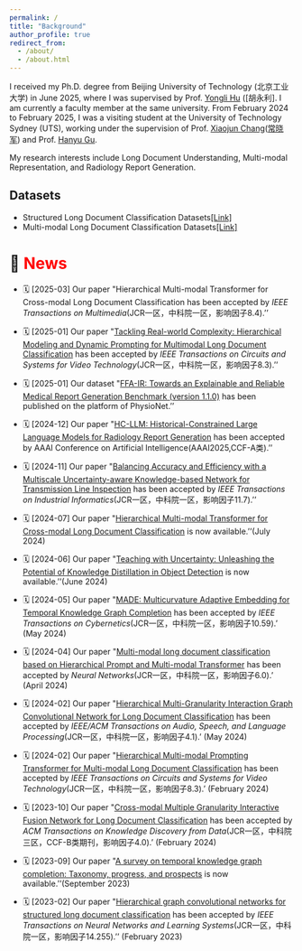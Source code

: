 ```yaml
---
permalink: /
title: "Background"
author_profile: true
redirect_from: 
  - /about/
  - /about.html
---
```

I received my Ph.D. degree from Beijing University of Technology (北京工业大学) in June 2025, where I was supervised by Prof. [Yongli Hu](https://ieeexplore.ieee.org/author/37420507000) ([胡永利]. I am currently a faculty member at the same university. From February 2024 to February 2025, I was a visiting student at the University of Technology Sydney (UTS), working under the supervision of Prof. [Xiaojun Chang](https://ieeexplore.ieee.org/author/37085779024)([常晓军](https://www.xiaojun.ai/)) and Prof. [Hanyu Gu](https://profiles.uts.edu.au/Hanyu.Gu).

My research interests include Long Document Understanding, Multi-modal Representation, and Radiology Report Generation.

## Datasets
- Structured Long Document Classification Datasets[[Link]](https://drive.google.com/drive/folders/1GAQJ0oWRObOuFIbTeVE8vFI0zBkRG1pa)
- Multi-modal Long Document Classification Datasets[[Link]](https://drive.google.com/drive/folders/1759nBGt7J0ZkUK8-jSbAys9_SANQVC-E)

# 📢 <span style="color:red;">News</span>

* 🗓️ [2025-03] Our paper "Hierarchical Multi-modal Transformer for Cross-modal Long Document Classification has been accepted by *IEEE Transactions on Multimedia*(JCR一区，中科院一区，影响因子8.4).’’
  
* 🗓️ [2025-01] Our paper "[Tackling Real-world Complexity: Hierarchical Modeling and Dynamic Prompting for Multimodal Long Document Classification](https://ieeexplore.ieee.org/document/10869505) has been accepted by *IEEE Transactions on Circuits and Systems for Video Technology*(JCR一区，中科院一区，影响因子8.3).’’
  
* 🗓️ [2025-01] Our dataset "[FFA-IR: Towards an Explainable and Reliable Medical Report Generation Benchmark (version 1.1.0)](https://physionet.org/content/ffa-ir-medical-report/1.1.0/) has been published on the platform of PhysioNet.’’

* 🗓️ [2024-12] Our paper "[HC-LLM: Historical-Constrained Large Language Models for Radiology Report Generation](https://arxiv.org/pdf/2412.11070) has been accepted by AAAI Conference on Artificial Intelligence(AAAI2025,CCF-A类).’’

* 🗓️ [2024-11] Our paper "[Balancing Accuracy and Efficiency with a Multiscale Uncertainty-aware Knowledge-based Network for Transmission Line Inspection](https://ieeexplore.ieee.org/abstract/document/10841846) has been accepted by *IEEE Transactions on Industrial Informatics*(JCR一区，中科院一区，影响因子11.7).’’

* 🗓️ [2024-07]  Our paper "[Hierarchical Multi-modal Transformer for Cross-modal Long Document Classification](https://arxiv.org/abs/2407.10105) is now available.’’(July 2024)
  
* 🗓️ [2024-06]  Our paper "[Teaching with Uncertainty: Unleashing the Potential of Knowledge Distillation in Object Detection](https://arxiv.org/pdf/2406.06999) is now available.’’(June 2024)
  
* 🗓️ [2024-05]  Our paper "[MADE: Multicurvature Adaptive Embedding for Temporal Knowledge Graph Completion](https://example.com/paper2) has been accepted by *IEEE Transactions on Cybernetics*(JCR一区，中科院一区，影响因子10.59).’ (May 2024)

* 🗓️ [2024-04]  Our paper "[Multi-modal long document classification based on Hierarchical Prompt and Multi-modal Transformer](https://www.sciencedirect.com/science/article/pii/S0893608024002466) has been accepted by *Neural Networks*(JCR一区，中科院一区，影响因子6.0).’ (April 2024)
  
* 🗓️ [2024-02]  Our paper "[Hierarchical Multi-Granularity Interaction Graph Convolutional Network for Long Document Classification](https://ieeexplore.ieee.org/abstract/document/10452857) has been accepted by *IEEE/ACM Transactions on Audio, Speech, and Language Processing*(JCR一区，中科院一区，影响因子4.1).’ (May 2024)

* 🗓️ [2024-02]  Our paper "[Hierarchical Multi-modal Prompting Transformer for Multi-modal Long Document Classification](https://ieeexplore.ieee.org/abstract/document/10439279) has been accepted by *IEEE Transactions on Circuits and Systems for Video Technology*(JCR一区，中科院一区，影响因子8.3).’ (February 2024)

* 🗓️ [2023-10]  Our paper "[Cross-modal Multiple Granularity Interactive Fusion Network for Long Document Classification](https://d1wqtxts1xzle7.cloudfront.net/112796084/3631711-libre.pdf?1711536370=&response-content-disposition=inline%3B+filename%3DCross_Modal_Multiple_Granularity_Interac.pdf&Expires=1720709336&Signature=eO-TGsAWvuJIF~YccOZndw22qYfn2zwAmRFjBljMWX~jmWGY71~gI0yEdRjoB5dBEceBcorLNnHw8R2qiJfRxzPXu3KiB-pi4iIpjdp4qdY8e6p3dLnb4erviNjdx1e9BTaqdVWDso1K4jlX7bxdD2LxvRoziZoBl9ZPsZLw9~weEs2DUMFBlI~S1pltmOYqRkIbdzrnxcnGnusTxKQ0f8NO7c~MTcXmLsl-oat~WLQ0CuzdxxLD8RwC5zjOrHfM4dOlxeDvO0cGRREbImkmAHxxy4OZl7Y9PVkYsRauGoNqP0KHRTtDAHCKFDrsWXwNU1YVvU8YjZFh0YBQYadEvQ__&Key-Pair-Id=APKAJLOHF5GGSLRBV4ZA) has been accepted by *ACM Transactions on Knowledge Discovery from Data*(JCR一区，中科院三区，CCF-B类期刊，影响因子4.0).’ (February 2024)

* 🗓️ [2023-09]  Our paper "[A survey on temporal knowledge graph completion: Taxonomy, progress, and prospects](https://arxiv.org/abs/2308.02457) is now available.’’(September 2023)

* 🗓️ [2023-02]  Our paper "[Hierarchical graph convolutional networks for structured long document classification](https://drive.google.com/file/d/1iI7P9i6yexFjBFh7jndTY_DDv1xgeq1Q/view) has been accepted by *IEEE Transactions on Neural Networks and Learning Systems*(JCR一区，中科院一区，影响因子14.255).’’ (February 2023)

